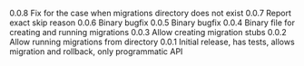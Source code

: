 0.0.8 Fix for the case when migrations directory does not exist
0.0.7 Report exact skip reason
0.0.6 Binary bugfix
0.0.5 Binary bugfix
0.0.4 Binary file for creating and running migrations
0.0.3 Allow creating migration stubs
0.0.2 Allow running migrations from directory
0.0.1 Initial release, has tests, allows migration and rollback, only programmatic API